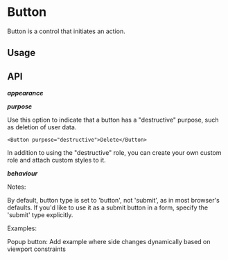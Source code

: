 # Button

Button is a control that initiates an action.

## Usage


## API

***appearance***

<!-- Description -->

***purpose***

Use this option to indicate that a button has a "destructive" purpose, such as deletion of user data.

```
<Button purpose="destructive">Delete</Button>
```

<!-- Attach a screenshot -->

In addition to using the "destructive" role, you can create your own custom role and attach custom styles to it.

***behaviour***

<!-- Description -->

<!-- ## Customizing appearance

You can always customize the component's appearance. To view styles provided out-of-the-box, look for these classes and attributes in a default stylesheet:

**Classes:**

**Attributes:** -->


Notes:

By default, button type is set to 'button', not 'submit', as in most browser's defaults. If you'd like to use it as a submit button in a form, specify the 'submit' type explicitly.


Examples:

Popup button: Add example where side changes dynamically based on viewport constraints